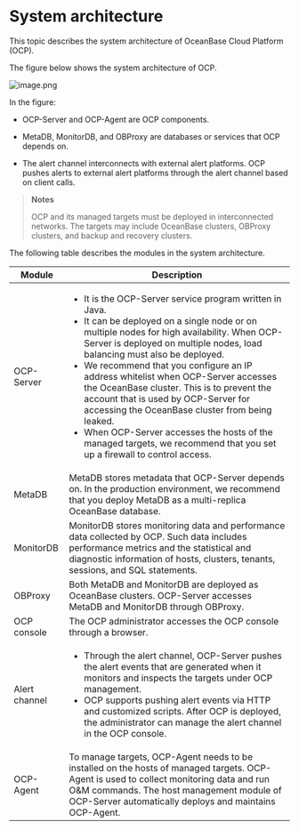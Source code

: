 # System architecture

This topic describes the system architecture of OceanBase Cloud Platform (OCP).

The figure below shows the system architecture of OCP.

![image.png](https://help-static-aliyun-doc.aliyuncs.com/assets/img/en-US/1167555161/p167937.png "image.png")

In the figure:

* OCP-Server and OCP-Agent are OCP components.

* MetaDB, MonitorDB, and OBProxy are databases or services that OCP depends on.

* The alert channel interconnects with external alert platforms. OCP pushes alerts to external alert platforms through the alert channel based on client calls.

> **Notes**
>
> OCP and its managed targets must be deployed in interconnected networks. The targets may include OceanBase clusters, OBProxy clusters, and backup and recovery clusters.

The following table describes the modules in the system architecture.

| **Module** | **Description** |
|---------------------------|------------------------------------------------------------------------------------------------------------------------------------------------------------------------------------------------------------------------------------------------------------------------------------------------------------------------------------|
| OCP-Server |<ul><li>It is the OCP-Server service program written in Java.</li><li>It can be deployed on a single node or on multiple nodes for high availability. When OCP-Server is deployed on multiple nodes, load balancing must also be deployed.</li>   <li>We recommend that you configure an IP address whitelist when OCP-Server accesses the OceanBase cluster. This is to prevent the account that is used by OCP-Server for accessing the OceanBase cluster from being leaked.</li><li>When OCP-Server accesses the hosts of the managed targets, we recommend that you set up a firewall to control access.</li></ul>  |
| MetaDB | MetaDB stores metadata that OCP-Server depends on. In the production environment, we recommend that you deploy MetaDB as a multi-replica OceanBase database.  |
| MonitorDB | MonitorDB stores monitoring data and performance data collected by OCP. Such data includes performance metrics and the statistical and diagnostic information of hosts, clusters, tenants, sessions, and SQL statements.  |
| OBProxy | Both MetaDB and MonitorDB are deployed as OceanBase clusters. OCP-Server accesses MetaDB and MonitorDB through OBProxy.  |
| OCP console | The OCP administrator accesses the OCP console through a browser.  |
| Alert channel | <ul><li>Through the alert channel, OCP-Server pushes the alert events that are generated when it monitors and inspects the targets under OCP management.</li>    <li>OCP supports pushing alert events via HTTP and customized scripts. After OCP is deployed, the administrator can manage the alert channel in the OCP console.</li></ul>  |
| OCP-Agent | To manage targets, OCP-Agent needs to be installed on the hosts of managed targets. OCP-Agent is used to collect monitoring data and run O&M commands. The host management module of OCP-Server automatically deploys and maintains OCP-Agent.  |
